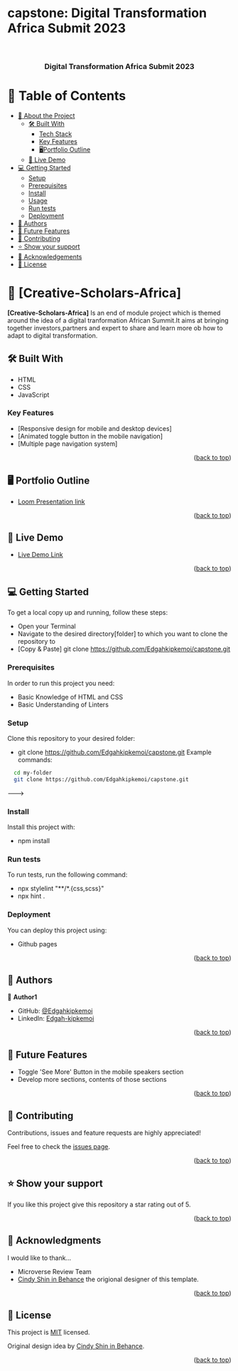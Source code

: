 # capstone: Digital Transformation Africa Submit 2023
<a name="readme-top"></a>
<div align="center">
  <br/>
  <h3><b>Digital Transformation Africa Submit 2023</b></h3>
</div>

# 📗 Table of Contents

- [📖 About the Project](#about-project)
  - [🛠 Built With](#built-with)
    - [Tech Stack](#tech-stack)
    - [Key Features](#key-features)
    - [🖥️Portfolio Outline](#Portfolio-Outline)
  - [🚀 Live Demo](#live-demo)
- [💻 Getting Started](#getting-started)
  - [Setup](#setup)
  - [Prerequisites](#prerequisites)
  - [Install](#install)
  - [Usage](#usage)
  - [Run tests](#run-tests)
  - [Deployment](#Deployment)
- [👥 Authors](#authors)
- [🔭 Future Features](#future-features)
- [🤝 Contributing](#contributing)
- [⭐️ Show your support](#support)
- [🙏 Acknowledgements](#acknowledgements)
- [📝 License](#license)

# 📖 [Creative-Scholars-Africa] <a name="about-project"></a>

**[Creative-Scholars-Africa]**  Is an end of module project which is themed around the idea of a digital tranformation African Summit.It aims at bringing together investors,partners and expert to share and learn more ob how to adapt to digital transformation.

## 🛠 Built With <a name="built-with"></a>
- HTML
- CSS
- JavaScript

<!-- Features -->
### Key Features <a name="key-features"></a>

- [Responsive design for mobile and desktop devices]
- [Animated toggle button in the mobile navigation]
- [Multiple page navigation system]

<p align="right">(<a href="#readme-top">back to top</a>)</p>

<!-- Presentation of Portfolio -->
## 🖥️ Portfolio Outline <a name="Portfolio-Outline"></a>

- [Loom Presentation link]()

<p align="right">(<a href="#readme-top">back to top</a>)</p>

<!-- LIVE DEMO -->

## 🚀 Live Demo <a name="live-demo"></a>

- [Live Demo Link]()

<p align="right">(<a href="#readme-top">back to top</a>)</p>

## 💻 Getting Started <a name="getting-started"></a>

To get a local copy up and running, follow these steps:
- Open your Terminal
- Navigate to the desired directory[folder] to which you want to clone the repository to
- [Copy & Paste] git clone https://github.com/Edgahkipkemoi/capstone.git

### Prerequisites

In order to run this project you need:

- Basic Knowledge of HTML and CSS
- Basic Understanding of Linters

### Setup

Clone this repository to your desired folder:

- git clone https://github.com/Edgahkipkemoi/capstone.git
Example commands:

```sh
  cd my-folder
  git clone https://github.com/Edgahkipkemoi/capstone.git
```
--->

### Install
Install this project with:

- npm install

### Run tests
To run tests, run the following command:

- npx stylelint "**/*.{css,scss}"
- npx hint .

### Deployment

You can deploy this project using:

- Github pages

<p align="right">(<a href="#readme-top">back to top</a>)</p>

<!-- AUTHORS -->

## 👥 Authors <a name="authors"></a>

👤 **Author1**

- GitHub: [@Edgahkipkemoi](https://github.com/Edgahkipkemoi)
- LinkedIn: [Edgah-kipkemoi](https://www.linkedin.com/in/edgah-kipkemoi-3797b8257)


<p align="right">(<a href="#readme-top">back to top</a>)</p>


## 🔭 Future Features <a name="future-features"></a>

- Toggle 'See More' Button in the mobile speakers section
- Develop more sections, contents of those sections

<p align="right">(<a href="#readme-top">back to top</a>)</p>

## 🤝 Contributing <a name="contributing"></a>

Contributions, issues and feature requests are highly appreciated!

Feel free to check the [issues page](../../issues/).

<p align="right">(<a href="#readme-top">back to top</a>)</p>

## ⭐️ Show your support <a name="support"></a>

If you like this project give this repository a  star rating out of 5.

<p align="right">(<a href="#readme-top">back to top</a>)</p>

<!-- ACKNOWLEDGEMENTS -->

## 🙏 Acknowledgments <a name="acknowledgements"></a>

I would like to thank...
- Microverse Review Team
- [Cindy Shin in Behance](https://www.behance.net/adagio07) the origional designer of this template.

<p align="right">(<a href="#readme-top">back to top</a>)</p>

## 📝 License <a name="license"></a>

This project is [MIT](./LICENSE) licensed.

Original design idea by [Cindy Shin in Behance](https://www.behance.net/adagio07).

<p align="right">(<a href="#readme-top">back to top</a>)</p>